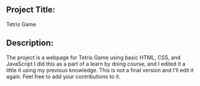 Project Title:
---------------------------------------------
Tetris Game


Description:
------------------------------------------------
The project is a webpage for Tetris Game using basic HTML, CSS, and JavaScript
I did this as a part of a learn by doing course, and I edited it a little it using my previous knowledge.
This is not a final version and I'll edit it again.
Feel free to add your contributions to it. 

